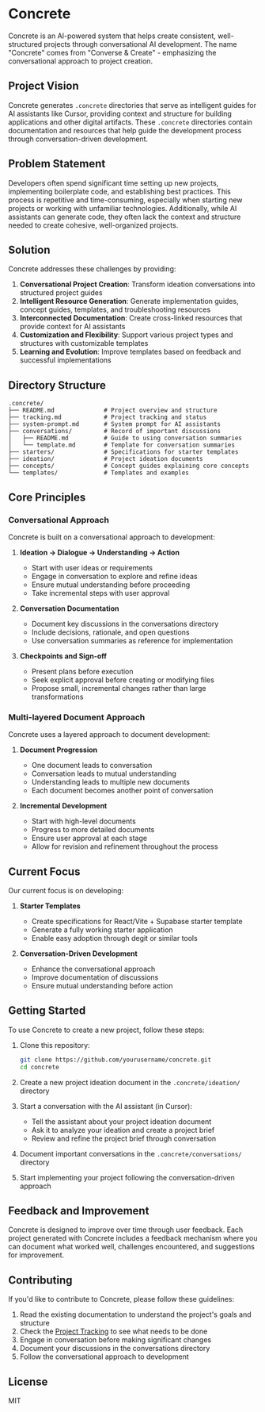 # Concrete

Concrete is an AI-powered system that helps create consistent, well-structured projects through conversational AI development. The name "Concrete" comes from "Converse & Create" - emphasizing the conversational approach to project creation.

## Project Vision

Concrete generates `.concrete` directories that serve as intelligent guides for AI assistants like Cursor, providing context and structure for building applications and other digital artifacts. These `.concrete` directories contain documentation and resources that help guide the development process through conversation-driven development.

## Problem Statement

Developers often spend significant time setting up new projects, implementing boilerplate code, and establishing best practices. This process is repetitive and time-consuming, especially when starting new projects or working with unfamiliar technologies. Additionally, while AI assistants can generate code, they often lack the context and structure needed to create cohesive, well-organized projects.

## Solution

Concrete addresses these challenges by providing:

1. **Conversational Project Creation**: Transform ideation conversations into structured project guides
2. **Intelligent Resource Generation**: Generate implementation guides, concept guides, templates, and troubleshooting resources
3. **Interconnected Documentation**: Create cross-linked resources that provide context for AI assistants
4. **Customization and Flexibility**: Support various project types and structures with customizable templates
5. **Learning and Evolution**: Improve templates based on feedback and successful implementations

## Directory Structure

```
.concrete/
├── README.md              # Project overview and structure
├── tracking.md            # Project tracking and status
├── system-prompt.md       # System prompt for AI assistants
├── conversations/         # Record of important discussions
│   ├── README.md          # Guide to using conversation summaries
│   └── template.md        # Template for conversation summaries
├── starters/              # Specifications for starter templates
├── ideation/              # Project ideation documents
├── concepts/              # Concept guides explaining core concepts
└── templates/             # Templates and examples
```

## Core Principles

### Conversational Approach

Concrete is built on a conversational approach to development:

1. **Ideation → Dialogue → Understanding → Action**
   - Start with user ideas or requirements
   - Engage in conversation to explore and refine ideas
   - Ensure mutual understanding before proceeding
   - Take incremental steps with user approval

2. **Conversation Documentation**
   - Document key discussions in the conversations directory
   - Include decisions, rationale, and open questions
   - Use conversation summaries as reference for implementation

3. **Checkpoints and Sign-off**
   - Present plans before execution
   - Seek explicit approval before creating or modifying files
   - Propose small, incremental changes rather than large transformations

### Multi-layered Document Approach

Concrete uses a layered approach to document development:

1. **Document Progression**
   - One document leads to conversation
   - Conversation leads to mutual understanding
   - Understanding leads to multiple new documents
   - Each document becomes another point of conversation

2. **Incremental Development**
   - Start with high-level documents
   - Progress to more detailed documents
   - Ensure user approval at each stage
   - Allow for revision and refinement throughout the process

## Current Focus

Our current focus is on developing:

1. **Starter Templates**
   - Create specifications for React/Vite + Supabase starter template
   - Generate a fully working starter application
   - Enable easy adoption through degit or similar tools

2. **Conversation-Driven Development**
   - Enhance the conversational approach
   - Improve documentation of discussions
   - Ensure mutual understanding before action

## Getting Started

To use Concrete to create a new project, follow these steps:

1. Clone this repository:
   ```bash
   git clone https://github.com/yourusername/concrete.git
   cd concrete
   ```

2. Create a new project ideation document in the `.concrete/ideation/` directory

3. Start a conversation with the AI assistant (in Cursor):
   - Tell the assistant about your project ideation document
   - Ask it to analyze your ideation and create a project brief
   - Review and refine the project brief through conversation

4. Document important conversations in the `.concrete/conversations/` directory

5. Start implementing your project following the conversation-driven approach

## Feedback and Improvement

Concrete is designed to improve over time through user feedback. Each project generated with Concrete includes a feedback mechanism where you can document what worked well, challenges encountered, and suggestions for improvement.

## Contributing

If you'd like to contribute to Concrete, please follow these guidelines:

1. Read the existing documentation to understand the project's goals and structure
2. Check the [Project Tracking](./.concrete/tracking.md) to see what needs to be done
3. Engage in conversation before making significant changes
4. Document your discussions in the conversations directory
5. Follow the conversational approach to development

## License

MIT 